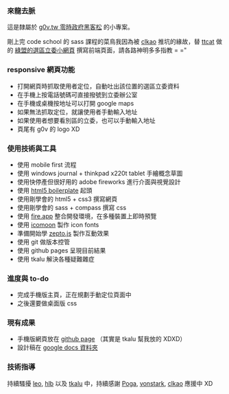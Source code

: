 ### 來龍去脈

這是隸屬於 [g0v.tw 零時政府黑客松](http://g0v.tw/) 的小專案。

剛上完 code school 的 sass 課程的菜鳥我因為被 [clkao](https://twitter.com/clkao) 推坑的緣故，替 [ttcat](https://plus.google.com/u/0/112041531514953102862/) 做的 [綠盟的選區立委小網頁](http://gcaa.org.tw/callnow.php) 撰寫前端頁面，請各路神明多多指教 = ="

### responsive 網頁功能

* 打開網頁時抓取使用者定位，自動吐出該位置的選區立委資料
* 在手機上按電話號碼可直接撥號到立委辦公室
* 在手機或桌機按地址可以打開 google maps
* 如果無法抓取定位，就讓使用者手動輸入地址
* 如果使用者想要看別區的立委，也可以手動輸入地址
* 頁尾有 g0v 的 logo XD

### 使用技術與工具

* 使用 mobile first 流程
* 使用 windows journal + thinkpad x220t tablet 手繪概念草圖
* 使用快停產但很好用的 adobe fireworks 進行介面與視覺設計
* 使用 [html5 boilerplate](http://html5boilerplate.com/) 起頭
* 使用剛學會的 html5 + css3 撰寫網頁
* 使用剛學會的 sass + compass 撰寫 css
* 使用 [fire.app](http://fireapp.handlino.com/) 整合開發環境，在多種裝置上即時預覽
* 使用 [icomoon](http://icomoon.io/app/) 製作 icon fonts
* 準備開始學 [zepto.js](http://zeptojs.com/) 製作互動效果
* 使用 git 做版本控管
* 使用 github pages 呈現目前結果
* 使用 tkalu 解決各種疑難雜症

### 進度與 to-do

* 完成手機版主頁，正在規劃手動定位頁面中
* 之後還要做桌面版 css

### 現有成果

* 手機版網頁放在 [github page](http://etblue.github.io/rwd/) （其實是 tkalu 幫我放的 XDXD）
* 設計稿在 [google docs 資料夾](https://docs.google.com/folder/d/0B0NsS2a-Qx8ZOTJjTkJGckZSWkk/edit)

### 技術指導

持續騷擾 [leo](https://twitter.com/sillyleo), [hlb](https://twitter.com/hlb) 以及 [tkalu](https://twitter.com/tkalu) 中，持續感謝 [Poga](https://twitter.com/devpoga), [vonstark](https://twitter.com/vonstark32), [clkao](https://twitter.com/clkao) 應援中 XD

